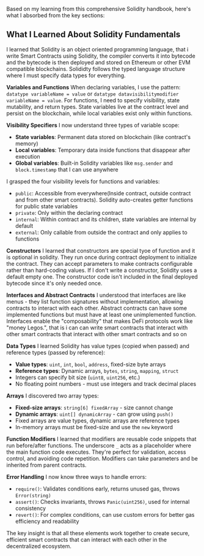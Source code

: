 Based on my learning from this comprehensive Solidity handbook, here's what I absorbed from the key sections:

## What I Learned About Solidity Fundamentals

I learned that Solidity is an object oriented programming language, that i write Smart Contracts using Solidity, the compiler converts it into bytecode and the bytecode is then deployed and stored on Ethereum or other EVM compatible blockchains.
Solididty follows the typed language structure where I must specify data types for everything.

**Variables and Functions**
When declaring variables, I use the pattern: `datatype variableName = value` or `datatype datavisibilitymodifier variableName = value`. For functions, I need to specify visibility, state mutability, and return types. State variables live at the contract level and persist on the blockchain, while local variables exist only within functions.

**Visibility Specifiers**
I now understand three types of variable scope:
- **State variables**: Permanent data stored on blockchain (like contract's memory)
- **Local variables**: Temporary data inside functions that disappear after execution
- **Global variables**: Built-in Solidity variables like `msg.sender` and `block.timestamp` that I can use anywhere

I grasped the four visibility levels for functions and variables:
- `public`: Accessible from everywhere(Inside contract, outside contract and from other smart contracts). Solidity auto-creates getter functions for public state variables
- `private`: Only within the declaring contract
- `internal`: Within contract and its children, state variables are internal by default
- `external`: Only callable from outside the contract and only applies to functions

**Constructors**
I learned that constructors are special tyoe of function and it is optional in solidity.
They run once during contract deployment to initialize the contract. They can accept parameters to make contracts configurable rather than hard-coding values. If I don't write a constructor, Solidity uses a default empty one. The constructor code isn't included in the final deployed bytecode since it's only needed once.

**Interfaces and Abstract Contracts**
I understood that interfaces are like menus - they list function signatures without implementation, allowing contracts to interact with each other. Abstract contracts can have some implemented functions but must have at least one unimplemented function. Interfaces enable the "composability" that makes DeFi protocols work like "money Legos.", that is i can can write smart contracts that interact with other smart contracts that interact with other smart contracts and so on

**Data Types**
I learned Solidity has value types (copied when passed) and reference types (passed by reference):
- **Value types**: `uint`, `int`, `bool`, `address`, fixed-size byte arrays
- **Reference types**: Dynamic arrays, `bytes`, `string`, `mapping`, `struct`
- Integers can specify bit size (`uint8`, `uint256`, etc.)
- No floating point numbers - must use integers and track decimal places

**Arrays**
I discovered two array types:
- **Fixed-size arrays**: `string[6] fixedArray` - size cannot change
- **Dynamic arrays**: `uint[] dynamicArray` - can grow using `push()`
- Fixed arrays are value types, dynamic arrays are reference types
- In-memory arrays must be fixed-size and use the `new` keyword

**Function Modifiers**
I learned that modifiers are reusable code snippets that run before/after functions. The underscore `_` acts as a placeholder where the main function code executes. They're perfect for validation, access control, and avoiding code repetition. Modifiers can take parameters and be inherited from parent contracts.

**Error Handling**
I now know three ways to handle errors:
- `require()`: Validates conditions early, returns unused gas, throws `Error(string)`
- `assert()`: Checks invariants, throws `Panic(uint256)`, used for internal consistency
- `revert()`: For complex conditions, can use custom errors for better gas efficiency and readability

The key insight is that all these elements work together to create secure, efficient smart contracts that can interact with each other in the decentralized ecosystem.